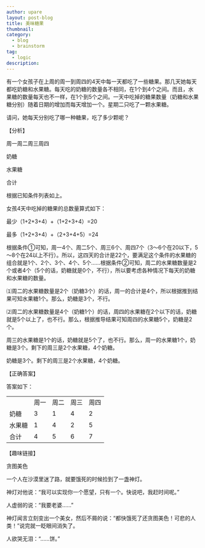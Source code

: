 ```yaml
---
author: upare
layout: post-blog
title: 美味糖果
thumbnail:
category:
  - blog
  - brainstorm
tag:
  - logic
description: 
---
```

有一个女孩子在上周的周一到周四的4天中每一天都吃了一些糖果。那几天她每天都吃奶糖和水果糖。每天吃的奶糖的数量各不相同，在1个到4个之间。而且，水果糖的数量每天也不一样，在1个到5个之间。一天中吃掉的糖果数量（奶糖和水果糖分别）随着日期的增加而每天增加一个。星期二只吃了一颗水果糖。

请问，她每天分别吃了哪一种糖果，吃了多少颗呢？

【分析】

周一周二周三周四

奶糖

水果糖

合计

根据已知条件列表如上。

女孩4天中吃掉的糖果的总数量算式如下：

最少（1+2+3+4）+（1+2+3+4）=20

最多（1+2+3+4）+（2+3+4+5）=24

根据条件①可知，周一4个、周二5个、周三6个、周四7个（3～6个在20以下，5～8个在24以上不行）。所以，这四天的合计是22个，要满足这个条件的水果糖的组合就是1个、2个、3个、4个、5个……根据条件②可知，周二的水果糖数量是2个或者4个（5个的话，奶糖就是0个，不行），所以要考虑各种情况下每天的奶糖和水果糖的数量。

⑴周二的水果糖数量是2个（奶糖3个）的话，周一的合计是4个，所以根据推到结果可知水果糖1个。那么，奶糖是3个，不行。

⑵周二的水果糖数量是4个（奶糖1个）的话，周四的水果糖在2个以下的话，奶糖就是5个以上了，也不行。那么，根据推导结果可知周四的水果糖5个，奶糖是2个。

周三的水果糖是1个的话，奶糖就是5个了，也不行。那么，周一的水果糖1个，奶糖是3个。剩下的周三是2个水果糖，4个奶糖。

奶糖是3个。剩下的周三是2个水果糖，4个奶糖。

【正确答案】

答案如下：

<table><tr><td></td><td>周一</td><td>周二</td><td>周三</td><td>周四</td></tr><tr><td>奶糖</td><td>3</td><td>1</td><td>4</td><td>2</td></tr><tr><td>水果糖</td><td>1</td><td>4</td><td>2</td><td>5</td></tr><tr><td>合计</td><td>4</td><td>5</td><td>6</td><td>7</td></tr></table>

【趣味链接】

贪图美色

一个人在沙漠里迷了路，就要饿死的时候捡到了一盏神灯。

神灯对他说：“我可以实现你一个愿望，只有一个。快说吧，我赶时间呢。”

人虚弱的说：“我要老婆……”

神灯闻言立刻变出一个美女，然后不屑的说：“都快饿死了还贪图美色！可悲的人类！”说完就一眨眼间消失了。

人欲哭无泪：“……饼。”